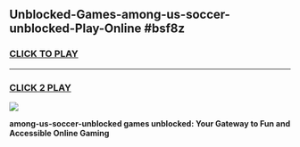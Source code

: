 
## Unblocked-Games-among-us-soccer-unblocked-Play-Online #bsf8z
<h3>
<a href="https://news.freeplayer.one?title=among-us-soccer-unblocked&ref=3">CLICK TO PLAY</a></h3>
<hr>

<h3>
<a href="https://news.freeplayer.one?title=among-us-soccer-unblocked&ref=3">CLICK 2 PLAY</a>
  
</h3>

<a href="https://news.freeplayer.one?title=among-us-soccer-unblocked&ref=3"><img src="https://clearcache.store/games.png"></a>


**among-us-soccer-unblocked games unblocked: Your Gateway to Fun and Accessible Online Gaming**

